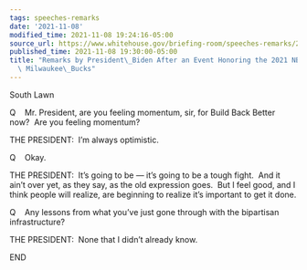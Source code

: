 ```yaml
---
tags: speeches-remarks
date: '2021-11-08'
modified_time: 2021-11-08 19:24:16-05:00
source_url: https://www.whitehouse.gov/briefing-room/speeches-remarks/2021/11/08/remarks-by-president-biden-after-an-event-honoring-the-2021-nba-champion-milwaukee-bucks/
published_time: 2021-11-08 19:30:00-05:00
title: "Remarks by President\_Biden After an Event Honoring the 2021 NBA Champion\
  \ Milwaukee\_Bucks"
---
```

 
South Lawn

Q    Mr. President, are you feeling momentum, sir, for Build Back Better
now?  Are you feeling momentum?  
  
THE PRESIDENT:  I’m always optimistic.

Q    Okay.  
  
THE PRESIDENT:  It’s going to be — it’s going to be a tough fight.  And
it ain’t over yet, as they say, as the old expression goes.  But I feel
good, and I think people will realize, are beginning to realize it’s
important to get it done.  
  
Q    Any lessons from what you’ve just gone through with the bipartisan
infrastructure?  
  
THE PRESIDENT:  None that I didn’t already know.

END

